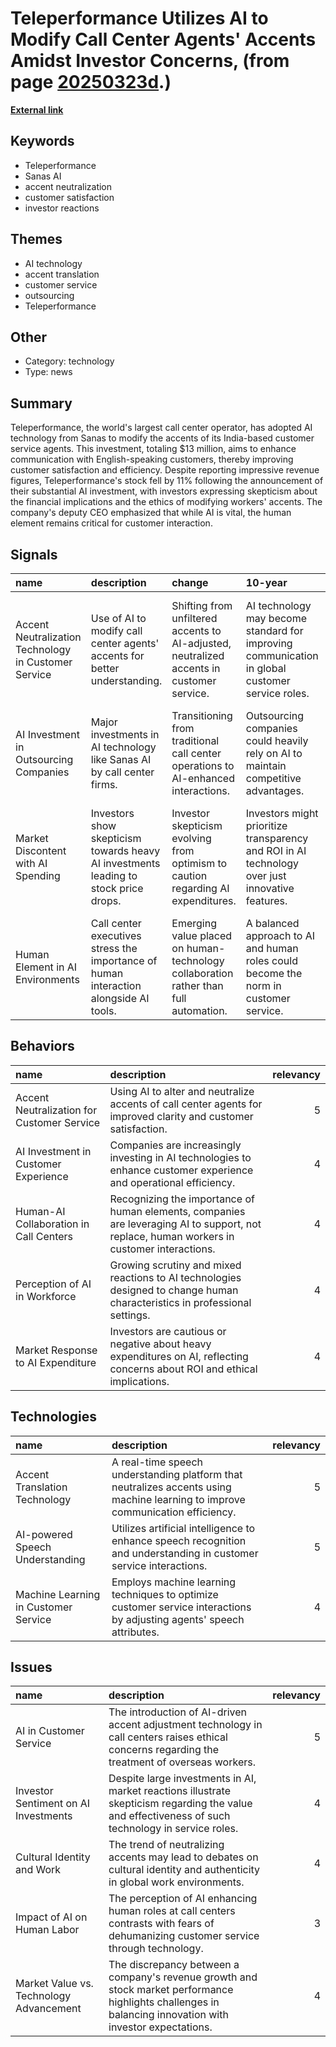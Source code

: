 # __Teleperformance Utilizes AI to Modify Call Center Agents' Accents Amidst Investor Concerns__, (from page [20250323d](https://kghosh.substack.com/p/20250323d).)

__[External link](https://futurism.com/call-center-ai-accent)__



## Keywords

* Teleperformance
* Sanas AI
* accent neutralization
* customer satisfaction
* investor reactions

## Themes

* AI technology
* accent translation
* customer service
* outsourcing
* Teleperformance

## Other

* Category: technology
* Type: news

## Summary

Teleperformance, the world's largest call center operator, has adopted AI technology from Sanas to modify the accents of its India-based customer service agents. This investment, totaling $13 million, aims to enhance communication with English-speaking customers, thereby improving customer satisfaction and efficiency. Despite reporting impressive revenue figures, Teleperformance's stock fell by 11% following the announcement of their substantial AI investment, with investors expressing skepticism about the financial implications and the ethics of modifying workers' accents. The company's deputy CEO emphasized that while AI is vital, the human element remains critical for customer interaction.

## Signals

| name                                                 | description                                                                           | change                                                                                    | 10-year                                                                                         | driving-force                                                                                         |   relevancy |
|:-----------------------------------------------------|:--------------------------------------------------------------------------------------|:------------------------------------------------------------------------------------------|:------------------------------------------------------------------------------------------------|:------------------------------------------------------------------------------------------------------|------------:|
| Accent Neutralization Technology in Customer Service | Use of AI to modify call center agents' accents for better understanding.             | Shifting from unfiltered accents to AI-adjusted, neutralized accents in customer service. | AI technology may become standard for improving communication in global customer service roles. | Increased globalization demands clear communication between international agents and local customers. |           4 |
| AI Investment in Outsourcing Companies               | Major investments in AI technology like Sanas AI by call center firms.                | Transitioning from traditional call center operations to AI-enhanced interactions.        | Outsourcing companies could heavily rely on AI to maintain competitive advantages.              | The push for efficiency and improved customer experience drives AI adoption.                          |           4 |
| Market Discontent with AI Spending                   | Investors show skepticism towards heavy AI investments leading to stock price drops.  | Investor skepticism evolving from optimism to caution regarding AI expenditures.          | Investors might prioritize transparency and ROI in AI technology over just innovative features. | Economic pressure and performance expectations influence investor confidence in tech investments.     |           3 |
| Human Element in AI Environments                     | Call center executives stress the importance of human interaction alongside AI tools. | Emerging value placed on human-technology collaboration rather than full automation.      | A balanced approach to AI and human roles could become the norm in customer service.            | Consumer preference for personalized service drives the demand for human involvement.                 |           4 |

## Behaviors

| name                                       | description                                                                                                                                |   relevancy |
|:-------------------------------------------|:-------------------------------------------------------------------------------------------------------------------------------------------|------------:|
| Accent Neutralization for Customer Service | Using AI to alter and neutralize accents of call center agents for improved clarity and customer satisfaction.                             |           5 |
| AI Investment in Customer Experience       | Companies are increasingly investing in AI technologies to enhance customer experience and operational efficiency.                         |           4 |
| Human-AI Collaboration in Call Centers     | Recognizing the importance of human elements, companies are leveraging AI to support, not replace, human workers in customer interactions. |           4 |
| Perception of AI in Workforce              | Growing scrutiny and mixed reactions to AI technologies designed to change human characteristics in professional settings.                 |           4 |
| Market Response to AI Expenditure          | Investors are cautious or negative about heavy expenditures on AI, reflecting concerns about ROI and ethical implications.                 |           4 |

## Technologies

| name                                 | description                                                                                                                    |   relevancy |
|:-------------------------------------|:-------------------------------------------------------------------------------------------------------------------------------|------------:|
| Accent Translation Technology        | A real-time speech understanding platform that neutralizes accents using machine learning to improve communication efficiency. |           5 |
| AI-powered Speech Understanding      | Utilizes artificial intelligence to enhance speech recognition and understanding in customer service interactions.             |           5 |
| Machine Learning in Customer Service | Employs machine learning techniques to optimize customer service interactions by adjusting agents' speech attributes.          |           4 |

## Issues

| name                                    | description                                                                                                                                               |   relevancy |
|:----------------------------------------|:----------------------------------------------------------------------------------------------------------------------------------------------------------|------------:|
| AI in Customer Service                  | The introduction of AI-driven accent adjustment technology in call centers raises ethical concerns regarding the treatment of overseas workers.           |           5 |
| Investor Sentiment on AI Investments    | Despite large investments in AI, market reactions illustrate skepticism regarding the value and effectiveness of such technology in service roles.        |           4 |
| Cultural Identity and Work              | The trend of neutralizing accents may lead to debates on cultural identity and authenticity in global work environments.                                  |           4 |
| Impact of AI on Human Labor             | The perception of AI enhancing human roles at call centers contrasts with fears of dehumanizing customer service through technology.                      |           3 |
| Market Value vs. Technology Advancement | The discrepancy between a company's revenue growth and stock market performance highlights challenges in balancing innovation with investor expectations. |           4 |